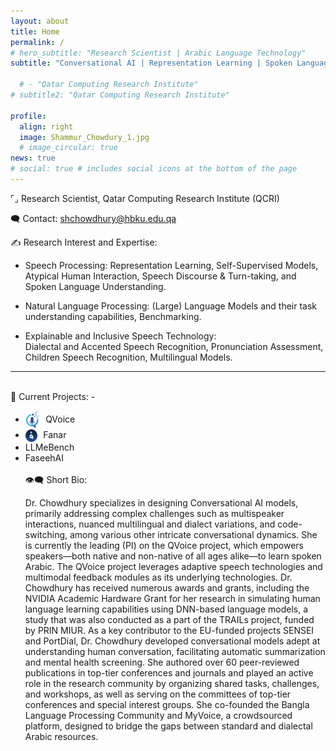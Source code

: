 ```yaml
---
layout: about
title: Home
permalink: /
# hero_subtitle: "Research Scientist | Arabic Language Technology"
subtitle: "Conversational AI | Representation Learning | Spoken Language Processing | Natural Language Processing"

  # - "Qatar Computing Research Institute"
# subtitle2: "Qatar Computing Research Institute"

profile:
  align: right
  image: Shammur_Chowdury_1.jpg
  # image_circular: true
news: true
# social: true # includes social icons at the bottom of the page
---
```

<!-- <br> -->
<!-- <hr style="border: none; border-top: 2px solid grey; margin: 20px 0;"> -->
<span class="research-dark-highlight"> ⌜⌟ Research Scientist</span>, Qatar Computing Research Institute (QCRI)

<span class="research-dark-highlight"> 🗨️ Contact: </span> shchowdhury@hbku.edu.qa

<span class="research-dark-highlight">✍ Research Interest and Expertise:</span>

- <span class="research-highlight">Speech Processing: </span>
  Representation Learning, Self-Supervised Models, Atypical Human Interaction, Speech Discourse & Turn-taking, and Spoken Language Understanding.

- <span class="research-highlight">Natural Language Processing:</span>
 (Large) Language Models and their task understanding capabilities, Benchmarking.
  <!-- Large Language Models and their multilingual and diaclectal task understanding capabilities. -->

- <span class="research-highlight">Explainable and Inclusive Speech Technology:</span>  
  Dialectal and Accented Speech Recognition, Pronunciation Assessment, Children Speech Recognition, Multilingual Models.

<!-- <hr style="border: none; border-top: 2px solid grey; margin: 20px 0;"> -->

<!-- I am a Research Scientist at **Qatar Computing Research Institute (QCRI)**.  -->

<!-- My research interest encompasses **multilingual**, **multimodal**, and **multiview representation learning** for designing **Conversational AI** models.  -->

<!-- 💠 I specilize in designing models that addresses complex challenges such as multispeaker interactions, nuanced multilingual and dialect variations, and code-switching, among various other intricate conversational dynamics. -->

<!-- I specialize in designing Conversational AI models, primarily addressing complex challenges such as multispeaker interactions, nuanced multilingual and dialect variations, and code-switching, among various other intricate conversational dynamics. -->

<!-- 🔺 I am currently leading (PI) the [QVoice]([https://link-url-here.org](http://qvoice.qcri.org)) project, which empowers speakers—both native and non-native, children, and adults alike—to learn spoken Arabic, leveraging large multimodal AI models. -->

<!-- I have received numerous awards and grants, including the NVIDIA Academic Hardware Grant for my research in Simulating human language learning capabilities using DNN-based language models, a study that was also conducted as a part of the TRAILs project, funded by PRIN MIUR. As a key contributor to the EU-funded projects SENSEI and PortDial, I developed conversational models adept at understanding human conversation, facilitating automatic summarization and mental health screening. -->

<!-- 📚 I authored over 60 peer-reviewed publications in top-tier conferences and journals and played an active role in the research community by organizing shared tasks, challenges, and workshops, as well as serving on the committees of top-tier conferences and special interest groups. -->

<!-- 🛠️ I co-founded the Bangla Language Processing ([BNLP]([http://banglanlp.org])) Community and [MyVoice]([http://myvoice.arabicspeech.org]), a crowdsourced platform, designed to bridge the gaps between standard and dialectal Arabic resources. I am also maintaining the [ArabicSpeech]([http://arabicspeech.org]) Portal. -->



---

<br>
<span class="research-dark-highlight">🧩 Current Projects:</span> 
- <ul class="inline-list">
  <li> <a href="http://qvoice.qcri.org" target="_blank" style="color: inherit; text-decoration: none;"> <img src="assets/img/QV_logo_icon_app.png" alt="Logo" style="height: 30px; vertical-align: middle; margin-right: 5px;">
   QVoice </a> </li>
  <li><a href="https://fanar.qa/en" target="_blank" style="color: inherit; text-decoration: none;"><img src="assets/img/fanar.png" alt="Logo" style="height: 20px; vertical-align: middle; margin-right: 5px;"> Fanar </a></li> 
  <li><a href="https://github.com/qcri/LLMeBench" target="_blank" style="color: inherit; text-decoration: none;"> LLMeBench </a></li> 
  <li><a href="" target="_blank" style="color: inherit; text-decoration: none;"> FaseehAI </a></li> 

<br>
<!-- <hr style="border: none; border-top: 2px solid grey; margin: 20px 0;"> -->
<span class="research-dark-highlight">👁️‍🗨️ Short Bio:</span> 

Dr. Chowdhury specializes in designing Conversational AI models, primarily addressing complex challenges such as multispeaker interactions, nuanced multilingual and dialect variations, and code-switching, among various other intricate conversational dynamics. She is currently the leading (PI) on the QVoice project, which empowers speakers—both native and non-native of all ages alike—to learn spoken Arabic. The QVoice project leverages adaptive speech technologies and multimodal feedback modules as its underlying technologies. Dr. Chowdhury has received numerous awards and grants, including the NVIDIA Academic Hardware Grant for her research in simulating human language learning capabilities using DNN-based language models, a study that was also conducted as a part of the TRAILs project, funded by PRIN MIUR. As a key contributor to the EU-funded projects SENSEI and PortDial, Dr. Chowdhury developed conversational models adept at understanding human conversation, facilitating automatic summarization and mental health screening. She authored over 60 peer-reviewed publications in top-tier conferences and journals and played an active role in the research community by organizing shared tasks, challenges, and workshops, as well as serving on the committees of top-tier conferences and special interest groups. She co-founded the Bangla Language Processing Community and MyVoice, a crowdsourced platform, designed to bridge the gaps between standard and dialectal Arabic resources.

<!-- <br><br> -->
<!-- <hr style="border: none; border-top: 2px solid grey; margin: 20px 0;"> -->
